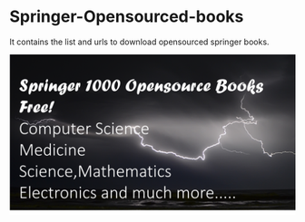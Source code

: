 # Springer-Opensourced-books
It contains the list and urls to download opensourced springer books.

[![Video Link](https://github.com/sourabhsinha396/Springer-Opensourced-books/blob/master/Screenshot%20(86).png)](https://youtu.be/2vaA_OTGuO8)
